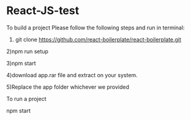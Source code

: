 # React-JS-test

To build a project Please follow the following steps and run in terminal:

1) git clone https://github.com/react-boilerplate/react-boilerplate.git

2)npm run setup

3)npm start

4)download app.rar file and extract on your system.

5)Replace the app folder whichever we provided 

To run a project

npm start 
